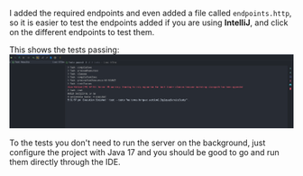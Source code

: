 I added the required endpoints and even added a file called 
`endpoints.http`, so it is easier to test the endpoints added if you are using **IntelliJ**, and 
click on the different endpoints to test them.

This shows the tests passing:
<img src="src/test/java/me/tomas/borquez/section2/proof-of-work.png">

To the tests you don't need to run the server on the background, just configure the
project with Java 17 and you should be good to go and run them directly through the IDE.
